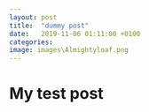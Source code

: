 ```yaml
---
layout: post
title:  "dummy post"
date:   2019-11-06 01:11:00 +0100
categories:
image: images\Almightyloaf.png
---
```


# My test post